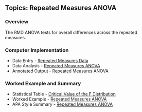 ## Topics: Repeated Measures ANOVA

### Overview

The RMD ANOVA tests for overall differences across the repeated measures.

### Computer Implementation

- Data Entry - [Repeated Measures Data](../jamovi/data-entry/repeateddata.md)
- Data Analysis - [Repeated Measures ANOVA](../jamovi/data-analysis/repeated.md)
- Annotated Output - [Repeated Measures ANOVA](../jamovi/annotated-output/repeated.md)

### Worked Example and Summary

- Statistical Table - [Critical Value of the F Distribution](../Calculations/statistical-tables/F.md)
- Worked Example - [Repeated Measures ANOVA](../Calculations/worked-examples/repeated.md)
- APA Style Summary - [Repeated Measures ANOVA](../Summaries/summarized-examples/repeated.md)

